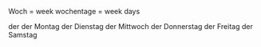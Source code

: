 Woch = week
wochentage = week days

der 
der Montag
der Dienstag
der Mittwoch
der Donnerstag
der Freitag
der Samstag


